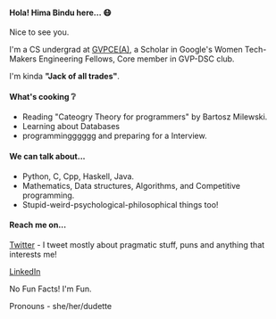 <!--
**himabindu-run/himabindu-run** is a ✨ _special_ ✨ repository because its `README.md` (this file) appears on your GitHub profile.

Here are some ideas to get you started:

- 🔭 I’m currently working on ...
- 🌱 I’m currently learning ...
- 👯 I’m looking to collaborate on ...
- 🤔 I’m looking for help with ...
- 💬 Ask me about ...
- 📫 How to reach me: ...
- 😄 Pronouns: ...
- ⚡ Fun fact: ...
-->
#### Hola! Hima Bindu here...  :mask:
Nice to see you.

I'm a CS undergrad at [GVPCE(A)](http://gvpce.ac.in/index1.html), a Scholar in Google's Women Tech-Makers Engineering Fellows, Core member in GVP-DSC club. 

I'm kinda **"Jack of all trades"**.

#### What's cooking :grey_question:
- Reading "Cateogry Theory for programmers" by Bartosz Milewski.
- Learning about Databases
- programmingggggg and preparing for a Interview.

#### We can talk about...
- Python, C, Cpp, Haskell, Java.
- Mathematics, Data structures, Algorithms, and Competitive programming.
- Stupid-weird-psychological-philosophical things too!

#### Reach me on...
[Twitter](https://twitter.com/BinduTenneti) - I tweet mostly about pragmatic stuff, puns and anything that interests me!

[LinkedIn](https://www.linkedin.com/in/hima-bindu-002a45194/)

No Fun Facts! I'm Fun.

<!-- And by the way if you can read my technical writings [here](https://medium.com/@b.i.n.d.o) please do feel free to give me some feedback :))
-->

Pronouns - she/her/dudette
